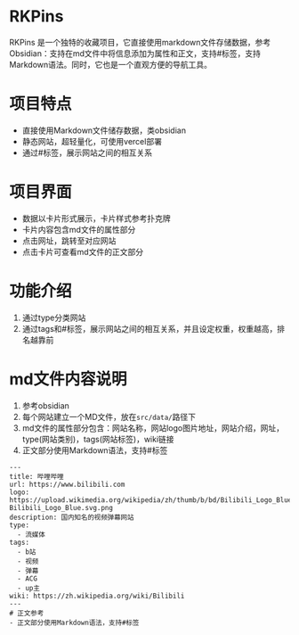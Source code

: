 # RKPins
RKPins 是一个独特的收藏项目，它直接使用markdown文件存储数据，参考Obsidian：支持在md文件中将信息添加为属性和正文，支持#标签，支持Markdown语法。同时，它也是一个直观方便的导航工具。

# 项目特点
- 直接使用Markdown文件储存数据，类obsidian
- 静态网站，超轻量化，可使用vercel部署
- 通过#标签，展示网站之间的相互关系

# 项目界面
- 数据以卡片形式展示，卡片样式参考扑克牌
- 卡片内容包含md文件的属性部分
- 点击网址，跳转至对应网站
- 点击卡片可查看md文件的正文部分

# 功能介绍
1. 通过type分类网站
2. 通过tags和#标签，展示网站之间的相互关系，并且设定权重，权重越高，排名越靠前

# md文件内容说明
1. 参考obsidian
2. 每个网站建立一个MD文件，放在`src/data/`路径下
3. md文件的属性部分包含：网站名称，网站logo图片地址，网站介绍，网址，type(网站类别)，tags(网站标签)，wiki链接
4. 正文部分使用Markdown语法，支持#标签
```示例：
---
title: 哔哩哔哩
url: https://www.bilibili.com
logo: https://upload.wikimedia.org/wikipedia/zh/thumb/b/bd/Bilibili_Logo_Blue.svg/2560px-Bilibili_Logo_Blue.svg.png
description: 国内知名的视频弹幕网站
type:
  - 流媒体
tags:
  - b站
  - 视频
  - 弹幕
  - ACG
  - up主
wiki: https://zh.wikipedia.org/wiki/Bilibili
---
# 正文参考
- 正文部分使用Markdown语法，支持#标签
```